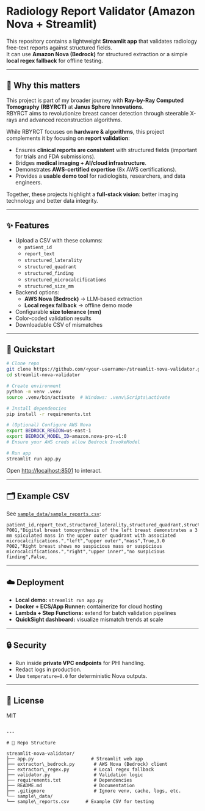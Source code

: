 # Radiology Report Validator (Amazon Nova + Streamlit)

This repository contains a lightweight **Streamlit app** that validates radiology free-text reports against structured fields.  
It can use **Amazon Nova (Bedrock)** for structured extraction or a simple **local regex fallback** for offline testing.

---

## 🎯 Why this matters

This project is part of my broader journey with **Ray-by-Ray Computed Tomography (RBYRCT)** at **Janus Sphere Innovations**.  
RBYRCT aims to revolutionize breast cancer detection through steerable X-rays and advanced reconstruction algorithms.  

While RBYRCT focuses on **hardware & algorithms**, this project complements it by focusing on **report validation**:

- Ensures **clinical reports are consistent** with structured fields (important for trials and FDA submissions).  
- Bridges **medical imaging + AI/cloud infrastructure**.  
- Demonstrates **AWS-certified expertise** (8x AWS certifications).  
- Provides a **usable demo tool** for radiologists, researchers, and data engineers.  

Together, these projects highlight a **full-stack vision**: better imaging technology and better data integrity.

---

## ✨ Features

- Upload a CSV with these columns:
  - `patient_id`
  - `report_text`
  - `structured_laterality`
  - `structured_quadrant`
  - `structured_finding`
  - `structured_microcalcifications`
  - `structured_size_mm`
- Backend options:
  - **AWS Nova (Bedrock)** → LLM-based extraction
  - **Local regex fallback** → offline demo mode
- Configurable **size tolerance (mm)**
- Color-coded validation results
- Downloadable CSV of mismatches

---

## 🚀 Quickstart

```bash
# Clone repo
git clone https://github.com/<your-username>/streamlit-nova-validator.git
cd streamlit-nova-validator

# Create environment
python -m venv .venv
source .venv/bin/activate  # Windows: .venv\Scripts\activate

# Install dependencies
pip install -r requirements.txt

# (Optional) Configure AWS Nova
export BEDROCK_REGION=us-east-1
export BEDROCK_MODEL_ID=amazon.nova-pro-v1:0
# Ensure your AWS creds allow Bedrock InvokeModel

# Run app
streamlit run app.py
````

Open [http://localhost:8501](http://localhost:8501) to interact.

---

## 🗂 Example CSV

See [`sample_data/sample_reports.csv`](sample_data/sample_reports.csv):

```csv
patient_id,report_text,structured_laterality,structured_quadrant,structured_finding,structured_microcalcifications,structured_size_mm
P001,"Digital breast tomosynthesis of the left breast demonstrates a 3 mm spiculated mass in the upper outer quadrant with associated microcalcifications.","left","upper outer","mass",True,3.0
P002,"Right breast shows no suspicious mass or suspicious microcalcifications.","right","upper inner","no suspicious finding",False,
```

---

## ☁️ Deployment

* **Local demo:** `streamlit run app.py`
* **Docker + ECS/App Runner:** containerize for cloud hosting
* **Lambda + Step Functions:** extend for batch validation pipelines
* **QuickSight dashboard:** visualize mismatch trends at scale

---

## 🔒 Security

* Run inside **private VPC endpoints** for PHI handling.
* Redact logs in production.
* Use `temperature=0.0` for deterministic Nova outputs.

---

## 📜 License

MIT

```

---

# 📂 Repo Structure

streamlit-nova-validator/
├── app.py                     # Streamlit web app
├── extractor\_bedrock.py       # AWS Nova (Bedrock) client
├── extractor\_regex.py         # Local regex fallback
├── validator.py                # Validation logic
├── requirements.txt            # Dependencies
├── README.md                   # Documentation
├── .gitignore                  # Ignore venv, cache, logs, etc.
└── sample\_data/
└── sample\_reports.csv      # Example CSV for testing

```
